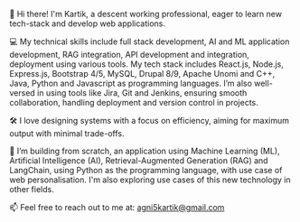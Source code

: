 👋 Hi there! I'm Kartik, a descent working professional, eager to learn new tech-stack and develop web applications.

💻 My technical skills include full stack development, AI and ML application development, RAG integration, API development and integration, deployment using various tools. 
My tech stack includes React.js, Node.js, Express.js, Bootstrap 4/5, MySQL, Drupal 8/9, Apache Unomi and C++, Java, Python and Javascript as programming languages. I’m also well-versed in using tools like Jira, Git and Jenkins, ensuring smooth collaboration, handling deployment and version control in projects.

🛠 I love designing systems with a focus on efficiency, aiming for maximum output with minimal trade-offs.

🌱 I’m building from scratch, an application using Machine Learning (ML), Artificial Intelligence (AI), Retrieval-Augmented Generation (RAG) and LangChain, using Python as the programming language, with use case of web personalisation. I'm also exploring use cases of this new technology in other fields.

📫 Feel free to reach out to me at: agni5kartik@gmail.com

<!---
KrAG2000/KrAG2000 is a ✨ special ✨ repository because its `README.md` (this file) appears on your GitHub profile.
You can click the Preview link to take a look at your changes.
--->
